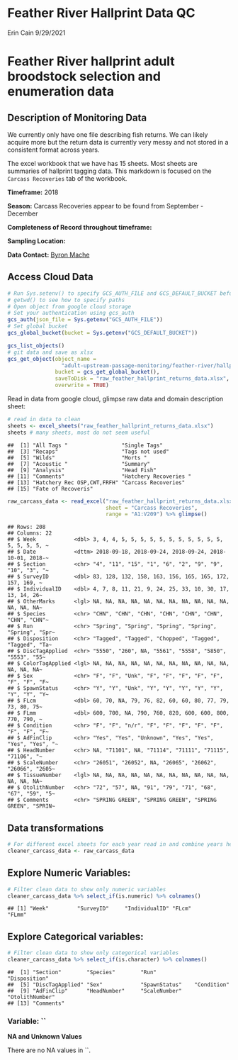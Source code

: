Feather River Hallprint Data QC
================
Erin Cain
9/29/2021

# Feather River hallprint adult broodstock selection and enumeration data

## Description of Monitoring Data

We currently only have one file describing fish returns. We can likely
acquire more but the return data is currently very messy and not stored
in a consistent format across years.

The excel workbook that we have has 15 sheets. Most sheets are summaries
of hallprint tagging data. This markdown is focused on the
`Carcass Recoveries` tab of the workbook.

**Timeframe:** 2018

**Season:** Carcass Recoveries appear to be found from September -
December

**Completeness of Record throughout timeframe:**

**Sampling Location:**

**Data Contact:** [Byron Mache](mailto:Byron.Mache@water.ca.gov)

## Access Cloud Data

``` r
# Run Sys.setenv() to specify GCS_AUTH_FILE and GCS_DEFAULT_BUCKET before running 
# getwd() to see how to specify paths 
# Open object from google cloud storage
# Set your authentication using gcs_auth
gcs_auth(json_file = Sys.getenv("GCS_AUTH_FILE"))
# Set global bucket 
gcs_global_bucket(bucket = Sys.getenv("GCS_DEFAULT_BUCKET"))

gcs_list_objects()
# git data and save as xlsx
gcs_get_object(object_name = 
                 "adult-upstream-passage-monitoring/feather-river/hallprint/data-raw/returns/FRFH HP RUN DATA 2018 as of 9-10-20.xlsx",
               bucket = gcs_get_global_bucket(),
               saveToDisk = "raw_feather_hallprint_returns_data.xlsx",
               overwrite = TRUE)
```

Read in data from google cloud, glimpse raw data and domain description
sheet:

``` r
# read in data to clean 
sheets <- excel_sheets("raw_feather_hallprint_returns_data.xlsx")
sheets # many sheets, most do not seem useful 
```

    ##  [1] "All Tags "                 "Single Tags"              
    ##  [3] "Recaps"                    "Tags not used"            
    ##  [5] "Wilds"                     "Morts "                   
    ##  [7] "Acoustic "                 "Summary"                  
    ##  [9] "Analysis"                  "Head Fish"                
    ## [11] "Comments"                  "Hatchery Recoveries "     
    ## [13] "Hatchery Rec OSP,CWT,FRFH" "Carcass Recoveries"       
    ## [15] "Fate of Recoveris"

``` r
raw_carcass_data <- read_excel("raw_feather_hallprint_returns_data.xlsx", 
                               sheet = "Carcass Recoveries",
                               range = "A1:V209") %>% glimpse()
```

    ## Rows: 208
    ## Columns: 22
    ## $ Week            <dbl> 3, 4, 4, 5, 5, 5, 5, 5, 5, 5, 5, 5, 5, 5, 5, 5, 5, 5, ~
    ## $ Date            <dttm> 2018-09-18, 2018-09-24, 2018-09-24, 2018-10-01, 2018-~
    ## $ Section         <chr> "4", "11", "15", "1", "6", "2", "9", "9", "10", "3", "~
    ## $ SurveyID        <dbl> 83, 128, 132, 158, 163, 156, 165, 165, 172, 157, 169, ~
    ## $ IndividualID    <dbl> 4, 7, 8, 11, 21, 9, 24, 25, 33, 10, 30, 17, 13, 14, 26~
    ## $ OtherMarks      <lgl> NA, NA, NA, NA, NA, NA, NA, NA, NA, NA, NA, NA, NA, NA~
    ## $ Species         <chr> "CHN", "CHN", "CHN", "CHN", "CHN", "CHN", "CHN", "CHN"~
    ## $ Run             <chr> "Spring", "Spring", "Spring", "Spring", "Spring", "Spr~
    ## $ Disposition     <chr> "Tagged", "Tagged", "Chopped", "Tagged", "Tagged", "Ta~
    ## $ DiscTagApplied  <chr> "5550", "260", NA, "5561", "5558", "5850", "5553", "55~
    ## $ ColorTagApplied <lgl> NA, NA, NA, NA, NA, NA, NA, NA, NA, NA, NA, NA, NA, NA~
    ## $ Sex             <chr> "F", "F", "Unk", "F", "F", "F", "F", "F", "F", "F", "F~
    ## $ SpawnStatus     <chr> "Y", "Y", "Unk", "Y", "Y", "Y", "Y", "Y", "Y", "Y", "Y~
    ## $ FLcm            <dbl> 60, 70, NA, 79, 76, 82, 60, 60, 80, 77, 79, 73, 80, 75~
    ## $ FLmm            <dbl> 600, 700, NA, 790, 760, 820, 600, 600, 800, 770, 790, ~
    ## $ Condition       <chr> "F", "F", "n/r", "F", "F", "F", "F", "F", "F", "F", "F~
    ## $ AdFinClip       <chr> "Yes", "Yes", "Unknown", "Yes", "Yes", "Yes", "Yes", "~
    ## $ HeadNumber      <chr> NA, "71101", NA, "71114", "71111", "71115", "71106", "~
    ## $ ScaleNumber     <chr> "26051", "26052", NA, "26065", "26062", "26066", "2605~
    ## $ TissueNumber    <lgl> NA, NA, NA, NA, NA, NA, NA, NA, NA, NA, NA, NA, NA, NA~
    ## $ OtolithNumber   <chr> "72", "57", NA, "91", "79", "71", "68", "67", "59", "5~
    ## $ Comments        <chr> "SPRING GREEN", "SPRING GREEN", "SPRING GREEN", "SPRIN~

## Data transformations

``` r
# For different excel sheets for each year read in and combine years here
cleaner_carcass_data <- raw_carcass_data
```

## Explore Numeric Variables:

``` r
# Filter clean data to show only numeric variables 
cleaner_carcass_data %>% select_if(is.numeric) %>% colnames()
```

    ## [1] "Week"         "SurveyID"     "IndividualID" "FLcm"         "FLmm"

## Explore Categorical variables:

``` r
# Filter clean data to show only categorical variables
cleaner_carcass_data %>% select_if(is.character) %>% colnames()
```

    ##  [1] "Section"        "Species"        "Run"            "Disposition"   
    ##  [5] "DiscTagApplied" "Sex"            "SpawnStatus"    "Condition"     
    ##  [9] "AdFinClip"      "HeadNumber"     "ScaleNumber"    "OtolithNumber" 
    ## [13] "Comments"

### Variable: \`\`

**NA and Unknown Values**

There are no NA values in \`\`.

